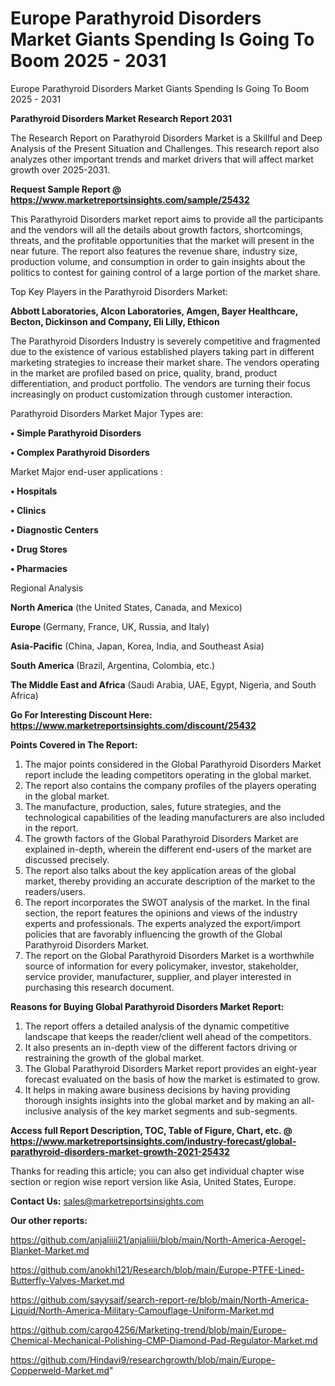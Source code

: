 # Europe Parathyroid Disorders Market Giants Spending Is Going To Boom 2025 - 2031
Europe Parathyroid Disorders Market Giants Spending Is Going To Boom 2025 - 2031

<strong>Parathyroid Disorders Market Research Report 2031</strong>

The Research Report on Parathyroid Disorders Market is a Skillful and Deep Analysis of the Present Situation and Challenges. This research report also analyzes other important trends and market drivers that will affect market growth over 2025-2031.

<strong>Request Sample Report @ <a href=https://www.marketreportsinsights.com/sample/25432>https://www.marketreportsinsights.com/sample/25432</a></strong>

This Parathyroid Disorders market report aims to provide all the participants and the vendors will all the details about growth factors, shortcomings, threats, and the profitable opportunities that the market will present in the near future. The report also features the revenue share, industry size, production volume, and consumption in order to gain insights about the politics to contest for gaining control of a large portion of the market share.

Top Key Players in the Parathyroid Disorders Market:

<strong>Abbott Laboratories, Alcon Laboratories, Amgen, Bayer Healthcare, Becton, Dickinson and Company, Eli Lilly, Ethicon</strong>

The Parathyroid Disorders Industry is severely competitive and fragmented due to the existence of various established players taking part in different marketing strategies to increase their market share. The vendors operating in the market are profiled based on price, quality, brand, product differentiation, and product portfolio. The vendors are turning their focus increasingly on product customization through customer interaction.

Parathyroid Disorders Market Major Types are:

<strong>• Simple Parathyroid Disorders

• Complex Parathyroid Disorders</strong>

Market Major end-user applications :

<strong>• Hospitals

• Clinics

• Diagnostic Centers

• Drug Stores

• Pharmacies</strong>

Regional Analysis

</u><strong><b>North America</b></strong> (the United States, Canada, and Mexico)

<strong><b>Europe </b></strong>(Germany, France, UK, Russia, and Italy)

<strong><b>Asia-Pacific</b></strong> (China, Japan, Korea, India, and Southeast Asia)

<strong><b>South America</b></strong> (Brazil, Argentina, Colombia, etc.)

<strong><b>The Middle East and Africa</b></strong> (Saudi Arabia, UAE, Egypt, Nigeria, and South Africa)

<strong>Go For Interesting Discount Here: <a href=https://www.marketreportsinsights.com/discount/25432>https://www.marketreportsinsights.com/discount/25432</a></strong>

<strong>Points Covered in The Report:</strong>
<ol>
  <li>The major points considered in the Global Parathyroid Disorders Market report include the leading competitors operating in the global market.</li>
  <li>The report also contains the company profiles of the players operating in the global market.</li>
  <li>The manufacture, production, sales, future strategies, and the technological capabilities of the leading manufacturers are also included in the report.</li>
  <li>The growth factors of the Global Parathyroid Disorders Market are explained in-depth, wherein the different end-users of the market are discussed precisely.</li>
  <li>The report also talks about the key application areas of the global market, thereby providing an accurate description of the market to the readers/users.</li>
  <li>The report incorporates the SWOT analysis of the market. In the final section, the report features the opinions and views of the industry experts and professionals. The experts analyzed the export/import policies that are favorably influencing the growth of the Global Parathyroid Disorders Market.</li>
  <li>The report on the Global Parathyroid Disorders Market is a worthwhile source of information for every policymaker, investor, stakeholder, service provider, manufacturer, supplier, and player interested in purchasing this research document.</li>
</ol>
<strong>Reasons for Buying Global Parathyroid Disorders Market Report:</strong>

<ol>
  <li>The report offers a detailed analysis of the dynamic competitive landscape that keeps the reader/client well ahead of the competitors.</li>
  <li>It also presents an in-depth view of the different factors driving or restraining the growth of the global market.</li>
  <li>The Global Parathyroid Disorders Market report provides an eight-year forecast evaluated on the basis of how the market is estimated to grow.</li>
  <li>It helps in making aware business decisions by having providing thorough insights insights into the global market and by making an all-inclusive analysis of the key market segments and sub-segments.</li>
</ol>
<strong>Access full Report Description, TOC, Table of Figure, Chart, etc. @ <a href=https://www.marketreportsinsights.com/industry-forecast/global-parathyroid-disorders-market-growth-2021-25432>https://www.marketreportsinsights.com/industry-forecast/global-parathyroid-disorders-market-growth-2021-25432</a></strong>


Thanks for reading this article; you can also get individual chapter wise section or region wise report version like Asia, United States, Europe.

<strong>Contact Us:</strong>
sales@marketreportsinsights.com

<strong>Our other reports:</strong>

<a href=https://github.com/anjaliiii21/anjaliiii/blob/main/North-America-Aerogel-Blanket-Market.md>https://github.com/anjaliiii21/anjaliiii/blob/main/North-America-Aerogel-Blanket-Market.md</a>

<a href=https://github.com/anokhi121/Research/blob/main/Europe-PTFE-Lined-Butterfly-Valves-Market.md>https://github.com/anokhi121/Research/blob/main/Europe-PTFE-Lined-Butterfly-Valves-Market.md</a>

<a href=https://github.com/sayysaif/search-report-re/blob/main/North-America-Liquid/North-America-Military-Camouflage-Uniform-Market.md>https://github.com/sayysaif/search-report-re/blob/main/North-America-Liquid/North-America-Military-Camouflage-Uniform-Market.md</a>

<a href=https://github.com/cargo4256/Marketing-trend/blob/main/Europe-Chemical-Mechanical-Polishing-CMP-Diamond-Pad-Regulator-Market.md>https://github.com/cargo4256/Marketing-trend/blob/main/Europe-Chemical-Mechanical-Polishing-CMP-Diamond-Pad-Regulator-Market.md</a>

<a href=https://github.com/Hindavi9/researchgrowth/blob/main/Europe-Copperweld-Market.md>https://github.com/Hindavi9/researchgrowth/blob/main/Europe-Copperweld-Market.md</a>"
